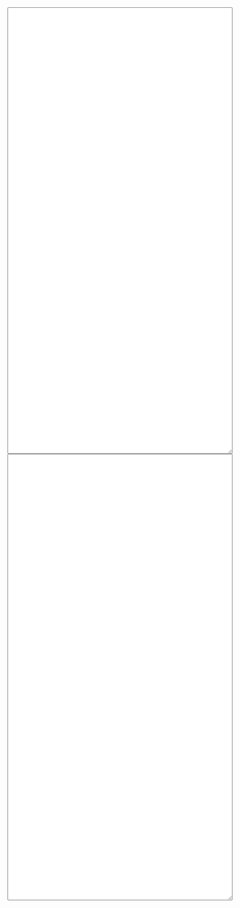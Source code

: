 <textarea id="srccode" style='width: 100%; height: 25vh'></textarea>
<textarea id="bytecode" style='width: 100%; height: 25vh'></textarea>
<a id='problem' style="display: block; text-align: center; visibility: hidden">Back to problem</a>
<a id='etherscan' style="display: block; text-align: center; visibility: hidden">View in etherum</a>
<a id='submitcode' onclick='window.solution.submit_code()' style="display: block; text-align: center; visibility: hidden">Submit your code</a>

<div id='noenter' style="visibility: hidden">
    <h3  style="display: block; text-align: center">Not Entered</h3>
    <label>Your Score:</label><input id='score' />
    <a id='compete' onclick='window.solution.compete()' style="display: block; text-align: center">Compete</a>
</div>
<div id='entered' style="visibility: hidden">
    <h3>Entered</h3>
    <h3 id='score'  style="display: block; text-align: center">Score: x</h3>
    <h3 id='rank' style="display: block; text-align: center; visibility: hidden">Rank: x</h3>
    <h3 id='challenger' style="display: block; text-align: center; visibility: hidden">Challenger: x</h3>
    <a id='lock' style="display: block; text-align: center" style="visibility: hidden" >Lock</a>
</div>
<script src="/assets/js/solution.js"></script>
